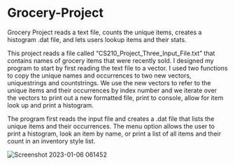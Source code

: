 # Grocery-Project
Grocery Project reads a text file, counts the unique items, creates a histogram .dat file, and lets users lookup items and their stats.

This project reads a file called “CS210_Project_Three_Input_File.txt” that contains names of grocery items that were recently sold. I designed my program to start by first reading the text file to a vector.  I used two functions to copy the unique names and occurrences to two new vectors, uniquestrings and countstrings. We use the new vectors to refer to the unique items and their occurrences by index number and we iterate over the vectors to print out a new formatted file, print to console, allow for item look up and print a histogram.

The program first reads the input file and creates a .dat file that lists the unique items and their occurrences. The menu option allows the user to print a histogram, look an item by name, or print a list of all items and their count in an inventory style list.  

![Screenshot 2023-01-06 061452](https://user-images.githubusercontent.com/110789514/211001645-6cedeab8-213a-47d2-a351-5efef866947f.png)
